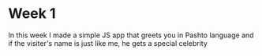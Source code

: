 # Week 1
In this week I made a simple JS app that greets you in Pashto language and if the visiter's name is just like me, he gets a special celebrity